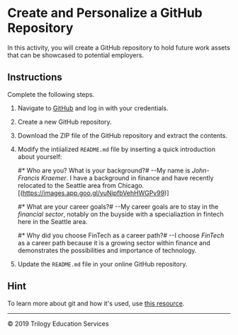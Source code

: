 # Create and Personalize a GitHub Repository

In this activity, you will create a GitHub repository to hold future work assets that can be showcased to potential employers.

## Instructions

Complete the following steps.

1. Navigate to [GitHub](https://www.github.com) and log in with your credentials.

1. Create a new GitHub repository.

1. Download the ZIP file of the GitHub repository and extract the contents.

1. Modify the intiialized `README.md` file by inserting a quick introduction about yourself:

    #* Who are you? What is your background?#
	--My name is *John-Francis Kraemer*.  I have a background in finance and have recently relocated to the Seattle area from Chicago.
	[(https://images.app.goo.gl/yuNipfbVehHWGPv99)]

    #* What are your career goals?#
	--My career goals are to stay in the *financial sector*, notably on the buyside with a specialiaztion in fintech here in the Seattle area.

    #* Why did you choose FinTech as a career path?#
	--I choose *FinTech* as a career path because it is a growing sector within finance and demonstrates the possibilities and importance of technology.

1. Update the `README.md` file in your online GitHub repository.

## Hint

To learn more about git and how it's used, use [this resource](https://www.atlassian.com/git/tutorials/what-is-git).

---

© 2019 Trilogy Education Services
